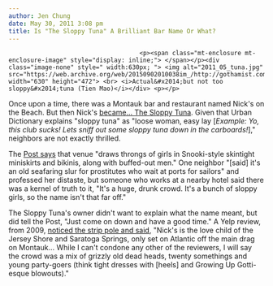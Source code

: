 ```yaml
---
author: Jen Chung
date: May 30, 2011 3:08 pm
title: Is "The Sloppy Tuna" A Brilliant Bar Name Or What?
---
```


	
										<p><span class="mt-enclosure mt-enclosure-image" style="display: inline;"> </span></p><div class="image-none" style=" width:630px; "> <img alt="2011_05_tuna.jpg" src="https://web.archive.org/web/20150902010038im_/http://gothamist.com/attachments/jen/2011_05_tuna.jpg" width="630" height="472"> <br> <i>Actual&#x2014;but not too sloppy&#x2014;tuna (Tien Mao)</i></div> <p></p>

<p>Once upon a time, there was a Montauk bar and restaurant named Nick&apos;s on the Beach.  But then Nick&apos;s <a href="https://web.archive.org/web/20150902010038/http://www.nypost.com/p/news/local/montauk_gets_snooki_fied_DjqkAsQc2yWw0ZjDTa9JiJ">became... The Sloppy Tuna</a>.  Given that Urban Dictionary explains &quot;sloppy tuna&quot; as &quot;loose woman, easy lay [<em>Example: Yo, this club sucks! Lets sniff out some sloppy tuna down in the carboards!</em>],&quot; neighbors are not exactly thrilled.</p>

<p>The <a href="https://web.archive.org/web/20150902010038/http://www.nypost.com/p/news/local/montauk_gets_snooki_fied_DjqkAsQc2yWw0ZjDTa9JiJ">Post says</a> that venue &quot;draws throngs of girls in Snooki-style skintight miniskirts and bikinis, along with buffed-out men.&quot; One neighbor &quot;[said] it&apos;s an old seafaring slur for prostitutes who wait at ports for sailors&quot; and professed her distaste, but someone who works at a nearby hotel said there was a kernel of truth to it, &quot;It&apos;s a huge, drunk crowd. It&apos;s a bunch of sloppy girls, so the name isn&apos;t that far off.&quot;  </p>

<p>The Sloppy Tuna&apos;s owner didn&apos;t want to explain what the name meant, but did tell the Post, &quot;Just come on down and have a good time.&quot; A Yelp review, from 2009, <a href="https://web.archive.org/web/20150902010038/http://www.yelp.com/biz/nicks-montauk">noticed the strip pole and said</a>, &quot;Nick&apos;s is the love child of the Jersey Shore and Saratoga Springs, only set on Atlantic off the main drag on Montauk... While I can&apos;t condone any other of the reviewers, I will say the crowd was a mix of grizzly old dead heads, twenty somethings and young party-goers (think tight dresses with [heels] and Growing Up Gotti-esque blowouts).&quot;</p>					
										
									
				